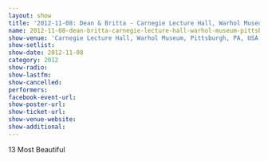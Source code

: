 ```yaml
---
layout: show
title: '2012-11-08: Dean & Britta - Carnegie Lecture Hall, Warhol Museum, Pittsburgh, PA, USA'
name: 2012-11-08-dean-britta-carnegie-lecture-hall-warhol-museum-pittsburgh-pa-usa
show-venue: 'Carnegie Lecture Hall, Warhol Museum, Pittsburgh, PA, USA'
show-setlist: 
show-date: 2012-11-08
category: 2012
show-radio: 
show-lastfm: 
show-cancelled: 
performers: 
facebook-event-url: 
show-poster-url: 
show-ticket-url: 
show-venue-website: 
show-additional: 
---
```


13 Most Beautiful